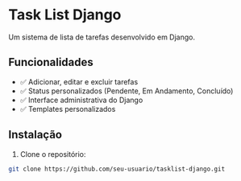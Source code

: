 # Task List Django

Um sistema de lista de tarefas desenvolvido em Django.

## Funcionalidades

- ✅ Adicionar, editar e excluir tarefas
- ✅ Status personalizados (Pendente, Em Andamento, Concluído)
- ✅ Interface administrativa do Django
- ✅ Templates personalizados

## Instalação

1. Clone o repositório:
```bash
git clone https://github.com/seu-usuario/tasklist-django.git